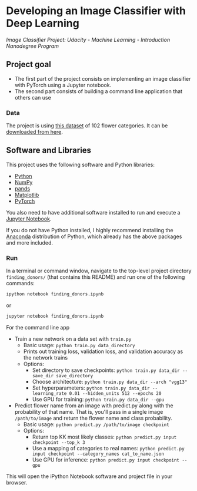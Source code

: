 # Developing an Image Classifier with Deep Learning
*Image Classifier Project: Udacity - Machine Learning - Introduction Nanodegree Program*

## Project goal

* The first part of the project consists on implementing an image classifier with PyTorch using a Jupyter notebook.
* The second part consists of building a command line application that others can use

### Data

The project is using [this dataset](http://www.robots.ox.ac.uk/~vgg/data/flowers/102/index.html) of 102 flower categories. It can be [downloaded from here](https://s3.amazonaws.com/content.udacity-data.com/nd089/flower_data.tar.gz).

## Software and Libraries

This project uses the following software and Python libraries:

* [Python](https://www.python.org/downloads/release/python-364/)
* [NumPy](http://www.numpy.org/)
* [pands](https://pandas.pydata.org/)
* [Matplotlib](https://matplotlib.org/)
* [PyTorch](https://pytorch.org/)

You also need to have additional software installed to run and execute a [Jupyter Notebook](http://ipython.org/notebook.html).

If you do not have Python installed, I highly recommend installing the [Anaconda](https://www.anaconda.com/distribution/) distribution of Python, which already has the above packages and more included.


### Run

In a terminal or command window, navigate to the top-level project directory `finding_donors/` (that contains this README) and run one of the following commands:

```bash
ipython notebook finding_donors.ipynb
```  
or
```bash
jupyter notebook finding_donors.ipynb
```

For the command line app

* Train a new network on a data set with ```train.py```
  * Basic usage: ```python train.py data_directory```
  * Prints out training loss, validation loss, and validation accuracy as the network trains
  * Options:
      * Set directory to save checkpoints: 
        ```python train.py data_dir --save_dir save_directory```
      * Choose architecture: 
        ```python train.py data_dir --arch "vgg13"```
      * Set hyperparameters: 
        ```python train.py data_dir --learning_rate 0.01 --hidden_units 512 --epochs 20```
      * Use GPU for training: 
        ```python train.py data_dir --gpu```
* Predict flower name from an image with predict.py along with the probability of that name. That is, you'll pass in a single image ```/path/to/image``` and return the flower name and class probability.
  * Basic usage: ```python predict.py /path/to/image checkpoint```
  * Options:
    * Return top KK most likely classes: 
      ```python predict.py input checkpoint --top_k 3```
    * Use a mapping of categories to real names: 
      ```python predict.py input checkpoint --category_names cat_to_name.json```
    * Use GPU for inference: 
      ```python predict.py input checkpoint --gpu```

This will open the iPython Notebook software and project file in your browser.
